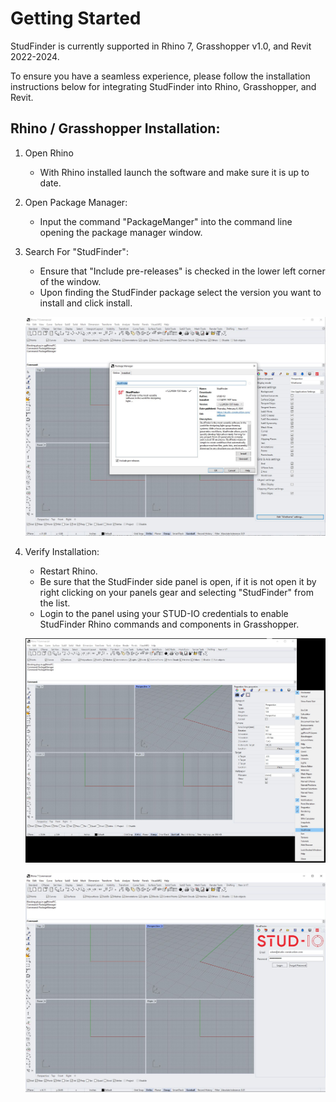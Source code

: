 # Getting Started

StudFinder is currently supported in Rhino 7, Grasshopper v1.0, and Revit 2022-2024.

To ensure you have a seamless experience, please follow the installation instructions below for integrating StudFinder into Rhino, Grasshopper, and Revit.

## Rhino / Grasshopper Installation:
1. Open Rhino
    - With Rhino installed launch the software and make sure it is up to date.
2. Open Package Manager: 
    - Input the command "PackageManger" into the command line opening the package manager window.
3. Search For "StudFinder":
    - Ensure that "Include pre-releases" is checked in the lower left corner of the window.
    - Upon finding the StudFinder package select the version you want to install and click install.

    ![installpackagemanager](/assets/gettingstarted/rhinograsshopper/installpackagemanager.jpg)

4. Verify Installation:
    - Restart Rhino.
    - Be sure that the StudFinder side panel is open, if it is not open it by right clicking on your panels gear and selecting "StudFinder" from the list.
    - Login to the panel using your STUD-IO credentials to enable StudFinder Rhino commands and components in Grasshopper.

    ![openpanel](/assets/gettingstarted/rhinograsshopper/openpanel.jpg)
    
    ![loginpanel](/assets/gettingstarted/rhinograsshopper/loginpanel.jpg)

<!--- 
## Revit Installation:

1. Download Revit Plugin:
    - Visit the StudFinder [downloads](www.studfinder.io/downloads) page.
    - Find the Revit plugin download link and download the installer.
2. Run Revit Installer:
    - Double-click on the downloaded installer file.
    - Follow the installation prompts to complete the process.
3. Verify Integration:
    - Ensure the StudFinder ribbon appears at the top of your Revit session.

For further help with intallation of any StudFinder integrations please reach out via our [community forum](https://studio.discourse.group/).
--->